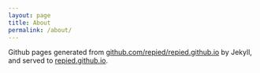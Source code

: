 ```yaml
---
layout: page
title: About
permalink: /about/
---
```


Github pages generated from [github.com/repied/repied.github.io](https://github.com/repied/repied.github.io/) by Jekyll, and served to [repied.github.io](https://repied.github.io).
